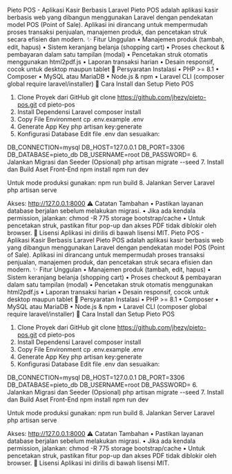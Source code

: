Pieto POS - Aplikasi Kasir Berbasis Laravel
Pieto POS adalah aplikasi kasir berbasis web yang dibangun menggunakan Laravel dengan pendekatan model POS (Point of Sale). Aplikasi ini dirancang untuk mempermudah proses transaksi penjualan, manajemen produk, dan pencetakan struk secara efisien dan modern.
✨ Fitur Unggulan
• Manajemen produk (tambah, edit, hapus)
• Sistem keranjang belanja (shopping cart)
• Proses checkout & pembayaran dalam satu tampilan (modal)
• Pencetakan struk otomatis menggunakan html2pdf.js
• Laporan transaksi harian
• Desain responsif, cocok untuk desktop maupun tablet
🧰 Persyaratan Instalasi
• PHP >= 8.1
• Composer
• MySQL atau MariaDB
• Node.js & npm
• Laravel CLI (composer global require laravel/installer)
🚀 Cara Install dan Setup Pieto POS

1. Clone Proyek dari GitHub
   git clone https://github.com/jhezy/pieto-pos.git
   cd pieto-pos
2. Install Dependensi Laravel
   composer install
3. Copy File Environment
   cp .env.example .env
4. Generate App Key
   php artisan key:generate
5. Konfigurasi Database
   Edit file .env dan sesuaikan:

DB_CONNECTION=mysql
DB_HOST=127.0.0.1
DB_PORT=3306
DB_DATABASE=pieto_db
DB_USERNAME=root
DB_PASSWORD= 6. Jalankan Migrasi dan Seeder (Opsional)
php artisan migrate --seed 7. Install dan Build Aset Front-End
npm install
npm run dev

Untuk mode produksi gunakan:
npm run build 8. Jalankan Server Laravel
php artisan serve

Akses: http://127.0.0.1:8000
⚠️ Catatan Tambahan
• Pastikan layanan database berjalan sebelum melakukan migrasi.
• Jika ada kendala permission, jalankan: chmod -R 775 storage bootstrap/cache
• Untuk pencetakan struk, pastikan fitur pop-up dan akses PDF tidak diblokir oleh browser.
📄 Lisensi
Aplikasi ini dirilis di bawah lisensi MIT.
Pieto POS - Aplikasi Kasir Berbasis Laravel
Pieto POS adalah aplikasi kasir berbasis web yang dibangun menggunakan Laravel dengan pendekatan model POS (Point of Sale). Aplikasi ini dirancang untuk mempermudah proses transaksi penjualan, manajemen produk, dan pencetakan struk secara efisien dan modern.
✨ Fitur Unggulan
• Manajemen produk (tambah, edit, hapus)
• Sistem keranjang belanja (shopping cart)
• Proses checkout & pembayaran dalam satu tampilan (modal)
• Pencetakan struk otomatis menggunakan html2pdf.js
• Laporan transaksi harian
• Desain responsif, cocok untuk desktop maupun tablet
🧰 Persyaratan Instalasi
• PHP >= 8.1
• Composer
• MySQL atau MariaDB
• Node.js & npm
• Laravel CLI (composer global require laravel/installer)
🚀 Cara Install dan Setup Pieto POS

1. Clone Proyek dari GitHub
   git clone https://github.com/jhezy/pieto-pos.git
   cd pieto-pos
2. Install Dependensi Laravel
   composer install
3. Copy File Environment
   cp .env.example .env
4. Generate App Key
   php artisan key:generate
5. Konfigurasi Database
   Edit file .env dan sesuaikan:

DB_CONNECTION=mysql
DB_HOST=127.0.0.1
DB_PORT=3306
DB_DATABASE=pieto_db
DB_USERNAME=root
DB_PASSWORD= 6. Jalankan Migrasi dan Seeder (Opsional)
php artisan migrate --seed 7. Install dan Build Aset Front-End
npm install
npm run dev

Untuk mode produksi gunakan:
npm run build 8. Jalankan Server Laravel
php artisan serve

Akses: http://127.0.0.1:8000
⚠️ Catatan Tambahan
• Pastikan layanan database berjalan sebelum melakukan migrasi.
• Jika ada kendala permission, jalankan: chmod -R 775 storage bootstrap/cache
• Untuk pencetakan struk, pastikan fitur pop-up dan akses PDF tidak diblokir oleh browser.
📄 Lisensi
Aplikasi ini dirilis di bawah lisensi MIT.
